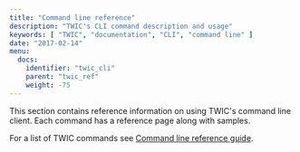 ```yaml
---
title: "Command line reference"
description: "TWIC's CLI command description and usage"
keywords: [ "TWIC", "documentation", "CLI", "command line" ]
date: "2017-02-14"
menu:
  docs:
    identifier: "twic_cli"
    parent: "twic_ref"
    weight: -75
---
```


This section contains reference information on using TWIC's command line
client. Each command has a reference page along with samples.

For a list of TWIC commands see [Command line reference guide](index.md).
